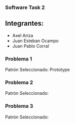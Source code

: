 ### Software Task 2

## Integrantes:
- Axel Ariza
- Juan Esteban Ocampo
- Juan Pablo Corral

### Problema 1

Patrón Seleccionado: Prototype

### Problema 2

Patrón Seleccionado: 

### Problema 3

Patrón Seleccionado: 
